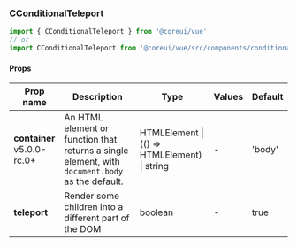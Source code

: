 ### CConditionalTeleport

```jsx
import { CConditionalTeleport } from '@coreui/vue'
// or
import CConditionalTeleport from '@coreui/vue/src/components/conditional-teleport/CConditionalTeleport'
```

#### Props

| Prop name                                                          | Description                                                                                     | Type                                         | Values | Default |
| ------------------------------------------------------------------ | ----------------------------------------------------------------------------------------------- | -------------------------------------------- | ------ | ------- |
| **container** <br><div class="badge bg-primary">v5.0.0-rc.0+</div> | An HTML element or function that returns a single element, with `document.body` as the default. | HTMLElement \| (() => HTMLElement) \| string | -      | 'body'  |
| **teleport**                                                       | Render some children into a different part of the DOM                                           | boolean                                      | -      | true    |
